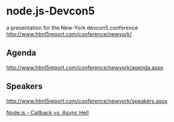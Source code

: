 # node.js-Devcon5
a presentation for the New-York devcon5 conference
http://www.html5report.com/conference/newyork/

## Agenda
http://www.html5report.com/conference/newyork/agenda.aspx

## Speakers
http://www.html5report.com/conference/newyork/speakers.aspx

[Node.js - Callback vs. Async Hell](http://www.html5report.com/conference/newyork/agenda.aspx?t=#CS-03)
